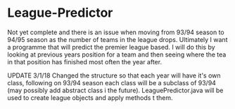 # League-Predictor
Not yet complete and there is an issue when moving from 93/94 season to 94/95 season as the number of teams in the league drops.
Ultimately I want a programme that will predict the premier league based. I will do this by looking at previous years position for
a team and then seeing where the tea in that position has finished most often the year after.

UPDATE 3/1/18
Changed the structure so that each year will have it's own class, following on 93/94 season each class will be a subclass of 93/94 (may possibly add abstract class i the future). LeaguePredictor.java will be used to create league objects and apply methods t them.
